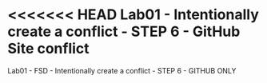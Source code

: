 <<<<<<< HEAD
Lab01 - Intentionally create a conflict - STEP 6 - GitHub Site conflict 
=======
Lab01 - FSD - Intentionally create a conflict - STEP 6 - GITHUB ONLY
>>>>>>>

